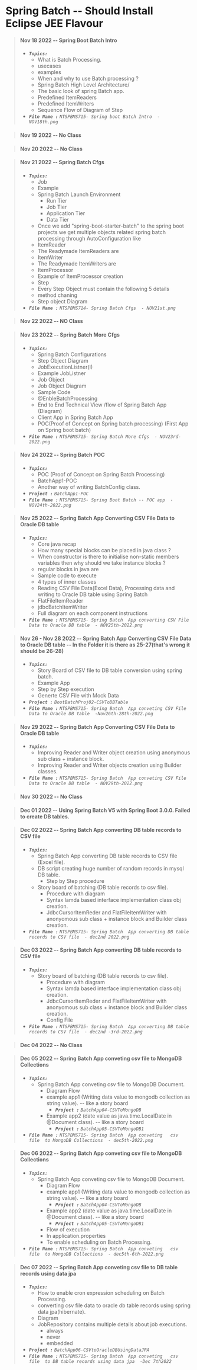 # Spring Batch -- Should Install Eclipse JEE Flavour

> #### Nov 18 2022 -- Spring Boot Batch Intro
> - <em>**`Topics:`**</em>
>     - What is Batch Processing.
>     - usecases
>     - examples
>     - When and why to use Batch processing ?
>     - Spring Batch High Level Architecture/
>     - The basic look of spring Batch app.
>     - Predefined ItemReaders
>     - Predefined ItemWriters
>     - Sequence Flow of Diagram of Step
> - <em>**`File Name :`**</em> *`NTSPBMS715- Spring boot Batch Intro  - NOV18th.png`*

> #### Nov 19 2022 -- No Class

> #### Nov 20 2022 -- No Class

> #### Nov 21 2022 -- Spring Batch Cfgs
> - <em>**`Topics:`**</em>
>     - Job
>     - Example
>     - Spring Batch Launch Environment
>         - Run Tier
>         - Job Tier
>         - Application Tier
>         - Data Tier
>     - Once we add "spring-boot-starter-batch" to the spring boot projects we get multiple objects related spring batch processing through AutoConfiguration like
>     - ItemReader
>     - The Readymade ItemReaders are
>     - ItemWriter
>     - The Readymade ItemWriters are
>     - ItemProcessor
>     - Example of ItemProcessor creation
>     - Step
>     - Every Step Object must contain the following 5 details
>     - method chaning
>     - Step object Diagram
> - <em>**`File Name :`**</em> *`NTSPBMS714- Spring Batch Cfgs  - NOV21st.png`*

> #### Nov 22 2022 -- NO Class

> #### Nov 23 2022 -- Spring Batch More Cfgs
> - <em>**`Topics:`**</em>
>     - Spring Batch Configurations
>     - Step Object Diagram
>     - JobExecutionListner(I)
>     - Example JobListner
>     - Job Object
>     - Job Object Diagram
>     - Sample Code
>     - @EnbleBatchProcessing
>     - End to End Technical View /flow of Spring Batch App (Diagram)
>     - Client App in Spring Batch App
>     - POC(Proof of Concept on Spring batch processing) (First App on Spring boot batch)
> - <em>**`File Name :`**</em> *`NTSPBMS715- Spring Batch More Cfgs  - NOV23rd-2022.png`*

> #### Nov 24 2022 -- Spring Batch POC
> - <em>**`Topics:`**</em>
>     - POC (Proof of Concept on Spring Batch Processing)
>     - BatchApp1-POC
>     - Another way of writing BatchConfig class.
> - <em>**`Project :`**</em> *`BatchApp1-POC`*
> - <em>**`File Name :`**</em> *`NTSPBMS715- Spring Boot Batch -- POC app  - NOV24th-2022.png`*

> #### Nov 25 2022 -- Spring Batch App Converting CSV File Data to Oracle DB table
> - <em>**`Topics:`**</em>
>     - Core java recap
>     - How many special blocks can be placed in java class ?
>     - When constructor is there to initialise non-static members variables then why should we take instance blocks ?
>     - regular blocks in java are
>     - Sample code to execute
>     - 4 types of inner classes
>     - Reading CSV File Data(Excel Data), Processing data and writing to Oracle DB table using Spring Batch
>     - FlatFileItemReader<T>
>     - jdbcBatchItemWriter
>     - Full diagram on each component instructions
> - <em>**`File Name :`**</em> *`NTSPBMS715- Spring Batch  App converting CSV File Data to Oracle DB table  - NOV25th-2022.png`*

> #### Nov 26 - Nov 28 2022 -- Spring Batch App Converting CSV File Data to Oracle DB table -- In the Folder it is there as 25-27(that's wrong it should be 26-28)
> - <em>**`Topics:`**</em>
>     - Story Board of CSV file to DB table conversion using spring batch.
>     - Example App
>     - Step by Step execution
>     - Generte CSV File with Mock Data
> - <em>**`Project :`**</em> *`BootBatchProj02-CSVToDBTable`*
> - <em>**`File Name :`**</em> *`NTSPBMS715- Spring Batch  App conveting CSV File Data to Oracle DB table  -Nov26th-28th-2022.png`*
  
> #### Nov 29 2022 -- Spring Batch App Converting CSV File Data to Oracle DB table
> - <em>**`Topics:`**</em>
>     - Improving Reader and Writer object creation using anonymous sub class + instance block.
>     - Improving Reader and Writer objects creation using Builder classes.
> - <em>**`File Name :`**</em> *`NTSPBMS715- Spring Batch  App conveting CSV File Data to Oracle DB table  - NOV29th-2022.png`*
  
> #### Nov 30 2022 -- No Class

> #### Dec 01 2022 -- Using Spring Batch V5 with Spring Boot 3.0.0. Failed to create DB tables.

> #### Dec 02 2022 -- Spring Batch  App converting DB table records to CSV file 
> - <em>**`Topics:`**</em>
>     - Spring Batch  App converting DB table records to CSV file (Excel file).
>     - DB script creating huge number of random records in mysql DB table.
>         - Step by Step procedure
>     - Story board of batching (DB table records to csv file).
>         - Procedure with diagram
>         - Syntax lamda based interface implementation class obj creation.
>         - JdbcCursorItemReder and FlatFileItemWriter with anonyomous sub class + instance block and Builder class creation.
> - <em>**`File Name :`**</em> *`NTSPBMS715- Spring Batch  App converting DB table records to CSV file  - dec2nd 2022.png`*

> #### Dec 03 2022 -- Spring Batch  App converting DB table records to CSV file 
> - <em>**`Topics:`**</em>
>     - Story board of batching (DB table records to csv file).
>         - Procedure with diagram
>         - Syntax lamda based interface implementation class obj creation.
>         - JdbcCursorItemReder and FlatFileItemWriter with anonyomous sub class + instance block and Builder class creation.
>         - Config File
> - <em>**`File Name :`**</em> *`NTSPBMS715- Spring Batch  App converting DB table records to CSV file  - dec2nd -3rd-2022.png`*
  
> #### Dec 04 2022 -- No Class

> #### Dec 05 2022 -- Spring Batch  App conveting   csv file  to MongoDB Collections 
> - <em>**`Topics:`**</em>
>     - Spring Batch  App conveting   csv file  to MongoDB Document.
>         - Diagram Flow
>         - example app1 (Writing data value to mongodb collection as string value). -- like a story board
>             - <em>**`Project :`**</em> *`BatchApp04-CSVToMongoDB`*
>         - Example app2 (date value as java.time.LocalDate in @Document class). -- like a story board
>             - <em>**`Project :`**</em> *`BatchApp05-CSVToMongoDB1`*
> - <em>**`File Name :`**</em> *`NTSPBMS715- Spring Batch  App conveting   csv file  to MongoDB Collections  - dec5th-2022.png`*

> #### Dec 06 2022 -- Spring Batch  App conveting   csv file  to MongoDB Collections 
> - <em>**`Topics:`**</em>
>     - Spring Batch  App conveting   csv file  to MongoDB Document.
>         - Diagram Flow
>         - example app1 (Writing data value to mongodb collection as string value). -- like a story board
>             - <em>**`Project :`**</em> *`BatchApp04-CSVToMongoDB`*
>         - Example app2 (date value as java.time.LocalDate in @Document class). -- like a story board
>             - <em>**`Project :`**</em> *`BatchApp05-CSVToMongoDB1`*
>         - Flow of execution
>         - In application.properties
>         - To enable scheduling on Batch Processing.
> - <em>**`File Name :`**</em> *`NTSPBMS715- Spring Batch  App conveting   csv file  to MongoDB Collections  - dec5th-6th-2022.png`*
  
> #### Dec 07 2022 -- Spring Batch  App conveting   csv file  to DB table records using data jpa
> - <em>**`Topics:`**</em>
>     - How to enable cron expression scheduling on Batch Processing.
>     - converting csv file data to oracle db table records using spring data jpa(hibernate).
>     - Diagram
>     - JobRepository contains multiple details about job executions.
>         - always
>         - never
>         - embedded
> - <em>**`Project :`**</em> *`BatchApp06-CSVtoOracleDBUsingDataJPA`*
> - <em>**`File Name :`**</em> *`NTSPBMS715- Spring Batch  App conveting   csv file  to DB table records using data jpa  -Dec 7th2022`*
